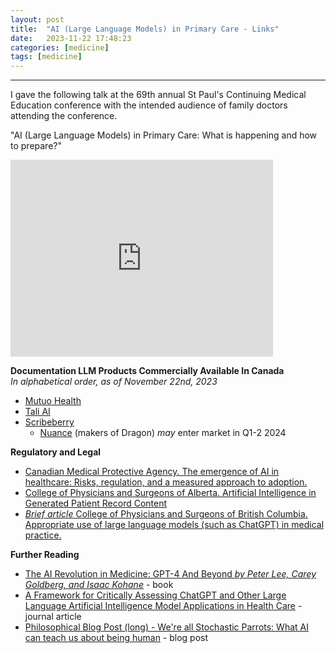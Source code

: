 ```yaml
---
layout: post
title:  "AI (Large Language Models) in Primary Care - Links"
date:   2023-11-22 17:48:23
categories: [medicine]
tags: [medicine]
---
```



----------
I gave the following talk at the 69th annual St Paul's Continuing Medical Education conference with the intended audience of family doctors attending the conference. 

"AI (Large Language Models) in Primary Care: What is happening and how to prepare?"


<iframe width="420" height="315" src="https://youtu.be/bZI-2zosuDE" frameborder="0" allowfullscreen></iframe>

**Documentation LLM Products Commercially Available In Canada**  
*In alphabetical order, as of November 22nd, 2023*
* [Mutuo Health](https://mutuohealth.com/)
* [Tali AI](https://tali.ai/)
* [Scribeberry](https://scribeberry.com/)  
    * [Nuance](https://www.nuance.com/healthcare/ambient-clinical-intelligence.html) (makers of Dragon) *may* enter market in Q1-2 2024


**Regulatory and Legal**  
* [Canadian Medical Protective Agency. The emergence of AI in healthcare: Risks, regulation, and a measured approach to adoption.](https://www.cmpa-acpm.ca/en/advice-publications/browse-articles/2019/the-emergence-of-ai-in-healthcare)  
* [College of Physicians and Surgeons of Alberta. Artificial Intelligence in Generated Patient Record Content](https://cpsa.ca/wp-content/uploads/2023/08/AP_Artificial-Intelligence.pdf)  
* [*Brief article* College of Physicians and Surgeons of British Columbia. Appropriate use of large language models (such as ChatGPT) in medical practice.](https://www.cpsbc.ca/news/publications/college-connector/2023-V11-03/03)


**Further Reading**   
  
* [The AI Revolution in Medicine: GPT-4 And Beyond *by Peter Lee, Carey Goldberg, and Isaac Kohane*](https://www.amazon.ca/AI-Revolution-Medicine-GPT-4-Beyond/dp/0138200130) - book  
* [A Framework for Critically Assessing ChatGPT and Other Large Language Artificial Intelligence Model Applications in Health Care](https://www.mcpdigitalhealth.org/article/S2949-7612(23)00022-6/fulltext) - journal article    
* [Philosophical Blog Post (long) - We're all Stochastic Parrots: What AI can teach us about being human](https://hyperstellar.substack.com/p/let-me-finish-your-sentences) - blog post  


